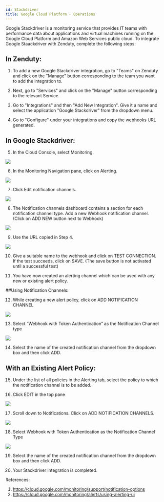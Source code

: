 ```yaml
---
id: Stackdriver
title: Google Cloud Platform - Operations
---
```

Google Stackdriver is a monitoring service that provides IT teams with performance data about applications and virtual machines running on the Google Cloud Platform and Amazon Web Services public cloud. To integrate Google Staackdriver with Zenduty, complete the following steps:

## In Zenduty: 

1. To add a new Google Stackdriver integration, go to "Teams" on Zenduty and click on the "Manage" button corresponding to the team you want to add the integration to.

2. Next, go to "Services" and click on the "Manage" button corresponding to the relevant Service.

3. Go to "Integrations" and then "Add New Integration". Give it a name and select the application "Google Stackdriver" from the dropdown menu.

4. Go to "Configure" under your integrations and copy the webhooks URL generated. 

## In Google Stackdriver: 

5. In the Cloud Console, select Monitoring.

![](/img/Integrations/Stackdriver/1.png)

6. In the Monitoring Navigation pane, click on Alerting.

![](/img/Integrations/Stackdriver/2.png)

7. Click Edit notification channels.

![](/img/Integrations/Stackdriver/3.png)

8. The Notification channels dashboard contains a section for each notification channel type. Add a new Webhook notification channel. (Click on ADD NEW button next to Webhook)   

![](/img/Integrations/Stackdriver/4.png)

9. Use the URL copied in Step 4.  

![](/img/Integrations/Stackdriver/5.png)


10. Give a suitable name to the webhook and click on TEST CONNECTION. If the test succeeds, click on SAVE. (The save button is not activated until a successful test)

11.	You have now created an alerting channel which can be used with any new or existing alert policy.


##Using Notification Channels:	

12. While creating a new alert policy, click on ADD NOTIFICATION CHANNEL

![](/img/Integrations/Stackdriver/6.png)

13. Select “Webhook with Token Authentication” as the Notification Channel type

![](/img/Integrations/Stackdriver/7.png)

14. Select the name of the created notification channel from the dropdown box and then click ADD. 


## With an Existing Alert Policy:

15. Under the list of all policies in the Alerting tab, select the policy to which the notification channel is to be added. 

16. Click EDIT in the top pane

![](/img/Integrations/Stackdriver/8.png)

17. Scroll down to Notifications. Click on ADD NOTIFICATION CHANNELS.

![](/img/Integrations/Stackdriver/9.png)

18. Select Webhook with Token Authentication as the Notification Channel Type

![](/img/Integrations/Stackdriver/10.png)

19. Select the name of the created notification channel from the dropdown box and then click ADD. 

20. Your Stackdriver integration is completed.

References:
1)	https://cloud.google.com/monitoring/support/notification-options
2)	https://cloud.google.com/monitoring/alerts/using-alerting-ui



